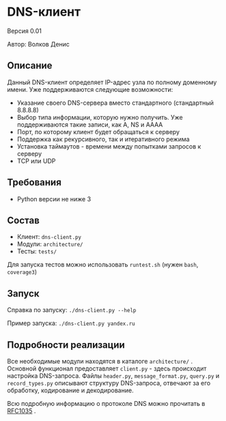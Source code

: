 # DNS-клиент

Версия 0.01

Автор: Волков Денис

## Описание

Данный DNS-клиент определяет IP-адрес узла по полному доменному имени. Уже поддерживаются следующие возможности:

- Указание своего DNS-сервера вместо стандартного (стандартный 8.8.8.8)
- Выбор типа информации, которую нужно получить. Уже поддерживаются такие записи, как A, NS и AAAA
- Порт, по которому клиент будет обращаться к серверу
- Поддержка как рекурсивного, так и итеративного режима
- Установка таймаутов - времени между попытками запросов к серверу
- TCP или UDP

## Требования

- Python версии не ниже 3

## Состав

- Клиент: `dns-client.py`
- Модули: `architecture/`
- Тесты: `tests/`

Для запуска тестов можно использовать `runtest.sh` (нужен `bash`, `coverage3`)

## Запуск

Справка по запуску: `./dns-client.py --help`

Пример запуска: `./dns-client.py yandex.ru`

## Подробности реализации

Все необходимые модули находятся в каталоге `architecture/` . Основной функционал предоставляет `client.py` - здесь происходит настройка DNS-запроса. Файлы `header.py`, `message_format.py`, `query.py` и `record_types.py` описывают структуру DNS-запроса, отвечают за его обработку, кодирование и декодирование. 

Всю подробную информацию о протоколе DNS можно прочитать в [RFC1035](http://www.ietf.org/rfc/rfc1035) .